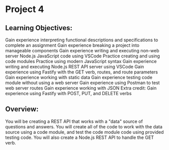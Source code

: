 # Project 4

Learning Objectives:
--

Gain experience interpreting functional descriptions and specifications to complete an assignment
Gain experience breaking a project into manageable components
Gain experience writing and executing non-web server Node.js JavaScript code using VSCode
Practice creating and using code modules
Practice using modern JavaScript syntax
Gain experience writing and executing Node.js REST API server using VSCode
Gain experience using Fastify with the GET verb, routes, and route parameters
Gain experience working with static data
Gain experience testing code module without using a web server
Gain experience using Postman to test web server routes
Gain experience working with JSON
Extra credit: Gain experience using Fastify with POST, PUT, and DELETE verbs

Overview:
--

You will be creating a REST API that works with a "data" source of questions and answers. You will create all of the code to work with the data source using a code module, and test the code module code using provided testing code. You will also create a Node.js REST API to handle the GET verb. 

